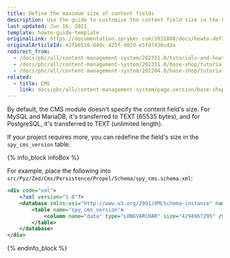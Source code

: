 ```yaml
---
title: Define the maximum size of content fields
description: Use the guide to customize the content field size in the CMS module.
last_updated: Jun 16, 2021
template: howto-guide-template
originalLink: https://documentation.spryker.com/2021080/docs/howto-define-the-maxiumum-size-of-content-fields
originalArticleId: 42fb6510-84dc-425f-902d-e5fd7436cd3a
redirect_from:
  - /docs/pbc/all/content-management-system/202311.0/tutorials-and-howtos/howto-define-the-maxiumum-size-of-content-fields.html
  - /docs/pbc/all/content-management-system/202311.0/base-shop/tutorials-and-howtos/howto-define-the-maximum-size-of-content-fields.html
  - /docs/pbc/all/content-management-system/202204.0/base-shop/tutorials-and-howtos/define-the-maximum-size-of-content-fields.html
related:
  - title: CMS
    link: docs/pbc/all/content-management-system/page.version/base-shop/cms-feature-overview/cms-feature-overview.html
---
```


By default, the CMS module doesn't specify the content field's size. For MySQL and MariaDB, it's transferred to TEXT (65535 bytes), and for PostgreSQL, it's transferred to TEXT (unlimited length).

If your project requires more, you can redefine the field's size in the `spy_cms_version` table.

{% info_block infoBox %}

For example, place the following into `src/Pyz/Zed/Cms/Persistence/Propel/Schema/spy_cms.schema.xml`:

```xml
<div code="xml">
	<?xml version="1.0"?>
	<database xmlns:xsi="http://www.w3.org/2001/XMLSchema-instance" name="zed" xsi:noNamespaceSchemaLocation="http://static.spryker.com/schema-01.xsd" namespace="OrmZedCmsPersistence" package="src.Orm.Zed.Cms.Persistence">
		<table name="spy_cms_version">
			<column name="data" type="LONGVARCHAR" size="4294967295" />
		</table>
	</database>
</div>
```

{% endinfo_block %}
